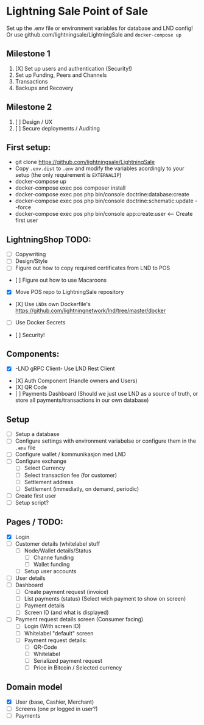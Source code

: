 # Lightning Sale Point of Sale

Set up the .env file or environment variables for database and LND config!
Or use github.com/lightningsale/LightningSale and `docker-compose up`

## Milestone 1
 1. [X] Set up users and authentication (Security!)
 2. Set up Funding, Peers and Channels
 3. Transactions
 4. Backups and Recovery

## Milestone 2
 1. [ ] Design / UX
 2. [ ] Secure deployments / Auditing

## First setup:
 - git clone https://github.com/lightningsale/LightningSale
 - Copy `.env.dist` to `.env` and modify the variables acordingly to your setup (the only requirement is `EXTERNALIP`)
 - docker-compose up
 - docker-compose exec pos composer install
 - docker-compose exec pos php bin/console doctrine:database:create
 - docker-compose exec pos php bin/console doctrine:schematic:update --force
 - docker-compose exec pos php bin/console app:create:user <-- Create first user

## LightningShop TODO:
 - [ ] Copywriting
 - [ ] Design/Style
 - [ ] Figure out how to copy required certificates from LND to POS
 - [ ] Figure out how to use Macaroons
 - [X] Move POS repo to LightningSale repository
 - [X] Use `LND`s own Dockerfile's https://github.com/lightningnetwork/lnd/tree/master/docker
 - [ ] Use Docker Secrets
 - [ ] Security!

## Components:
 - [X] -LND gRPC Client- Use LND Rest Client
 - [X] Auth Component (Handle owners and Users)
 - [X] QR Code
 - [ ] Payments Dashboard (Should we just use LND as a source of truth, or store all payments/transactions in our own database)


## Setup
 - [ ] Setup a database
 - [ ] Configure settings with environment variabelse or configure them in the `.env` file
 - [ ] Configure wallet / kommunikasjon med LND
 - [ ] Configure exchange 
    - [ ] Select Currency
    - [ ] Select transaction fee (for customer)
    - [ ] Settlement address
    - [ ] Settlement (immediatly, on demand, periodic)
 - [ ] Create first user
 - [ ] Setup script?

## Pages / TODO:
 - [X] Login
 - [ ] Customer details (whitelabel stuff
   - [ ] Node/Wallet details/Status
      - [ ] Channe funding
      - [ ] Wallet funding
   - [ ] Setup user accounts
 - [ ] User details
 - [ ] Dashboard
   - [ ] Create payment request (invoice)
   - [ ] List payments (status) (Select wich payment to show on screen)
   - [ ] Payment details
   - [ ] Screen ID (and what is displayed)
 - [ ] Payment request details screen (Consumer facing)
   - [ ] Login (With screen ID)
   - [ ] Whitelabel "default" screen
   - [ ] Payment request details:
      - [ ] QR-Code
      - [ ] Whitelabel
      - [ ] Serialized payment request
      - [ ] Price in Bitcoin / Selected currency
## Domain model
 - [X] User (base, Cashier, Merchant)
 - [ ] Screens (one pr logged in user?)
 - [ ] Payments
